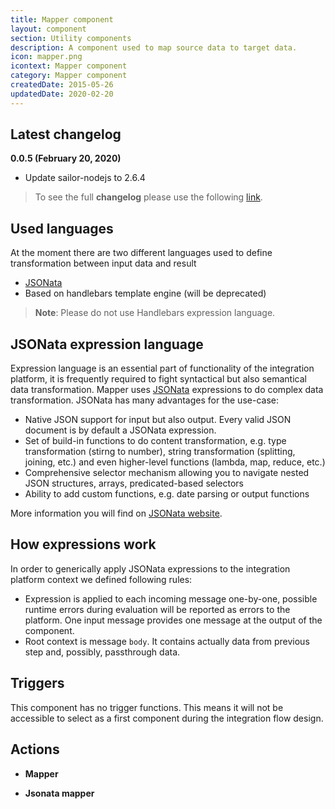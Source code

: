 ```yaml
---
title: Mapper component
layout: component
section: Utility components
description: A component used to map source data to target data.
icon: mapper.png
icontext: Mapper component
category: Mapper component
createdDate: 2015-05-26
updatedDate: 2020-02-20
---
```


## Latest changelog

**0.0.5 (February 20, 2020)**

* Update sailor-nodejs to 2.6.4

> To see the full **changelog** please use the following [link](/components/mapper/changelog).

## Used languages

At the moment there are two different languages used to define transformation between input data and result
- [JSONata](http://jsonata.org)
- Based on handlebars template engine (will be deprecated)
> **Note**: Please do not use Handlebars expression language.


## JSONata expression language

Expression language is an essential part of functionality of the integration platform, it is frequently required to fight
syntactical but also semantical data transformation. Mapper uses [JSONata](http://jsonata.org) expressions to do
complex data transformation. JSONata has many advantages for the use-case:

 - Native JSON support for input but also output. Every valid JSON document is by default a JSONata expression.
 - Set of build-in functions to do content transformation, e.g. type transformation (stirng to number), string transformation
 (splitting, joining, etc.) and even higher-level functions (lambda, map, reduce, etc.)
 - Comprehensive selector mechanism allowing you to navigate nested JSON structures, arrays, predicated-based selectors
 - Ability to add custom functions, e.g. date parsing or output functions

More information you will find on [JSONata website](http://jsonata.org).

## How expressions work

In order to generically apply JSONata expressions to the integration platform context we defined following rules:
- Expression is applied to each incoming message one-by-one, possible runtime errors during evaluation will be reported as
errors to the platform. One input message provides one message at the output of the component.
- Root context is message ``body``. It contains actually data from previous step and, possibly, passthrough data.

## Triggers

This component has no trigger functions. This means it will not be accessible to
select as a first component during the integration flow design.

## Actions

  * **Mapper**

  * **Jsonata mapper**

